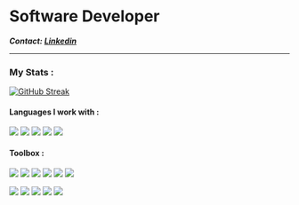 # Software Developer

<b> <i>Contact: <a href="https://www.linkedin.com/in/carlospsvieira">Linkedin</a></i></b> 
<hr>

### My Stats :

[![GitHub Streak](http://github-readme-streak-stats.herokuapp.com?user=carlospsvieira&theme=dark&date_format=M%20j%5B%2C%20Y%5D&mode=weekly)](https://git.io/streak-stats)

#### Languages I work with :
<p align="left">
<img src="https://img.shields.io/badge/TypeScript-0b5394.svg?style=for-the-badge&logo=TypeScript&logoColor=white" />
<img src="https://img.shields.io/badge/Go-00ADD8.svg?style=for-the-badge&logo=Go&logoColor=white" />
<img src="https://img.shields.io/badge/C SHARP-512BD4.svg?style=for-the-badge&logoColor=white" />
<img src="https://img.shields.io/badge/Python-bf9000.svg?style=for-the-badge&logo=Python&logoColor=white" />
<img src="https://img.shields.io/badge/Node-339933.svg?style=for-the-badge&logo=nodedotjs&logoColor=white" />
</p>

#### Toolbox :
<p align="left">
  <img src="https://img.shields.io/badge/React-00ADD8.svg?style=for-the-badge&logo=React&logoColor=white" />
  <img src="https://img.shields.io/badge/MUI-007FFF.svg?style=for-the-badge&logo=MUI&logoColor=white" />
  <img src="https://img.shields.io/badge/FIBER-00ADD8.svg?style=for-the-badge&logo=Fiber&color=FFF" />
  <img src="https://img.shields.io/badge/.NET-512BD4.svg?style=for-the-badge&logo=dotnet&logoColor=white" />
  <img src="https://img.shields.io/badge/Express-000000.svg?style=for-the-badge&logo=Express&logoColor=white" />
  <img src="https://img.shields.io/badge/FastAPI-009688.svg?style=for-the-badge&logo=FastAPI&logoColor=white" />
</p>
<p align="left">
  <img src="https://img.shields.io/badge/Linux-FCC624.svg?style=for-the-badge&logo=Linux&logoColor=black" />
  <img src="https://img.shields.io/badge/Git-F05032.svg?style=for-the-badge&logo=Git&logoColor=white" />
  <img src="https://img.shields.io/badge/Docker-2496ED.svg?style=for-the-badge&logo=Docker&logoColor=white" />
  <img src="https://img.shields.io/badge/PostgreSQL-4169E1.svg?style=for-the-badge&logo=PostgreSQL&logoColor=white" />
  <img src="https://img.shields.io/badge/Amazon%20AWS-232F3E.svg?style=for-the-badge&logo=Amazon-AWS&logoColor=white" />
</p>
